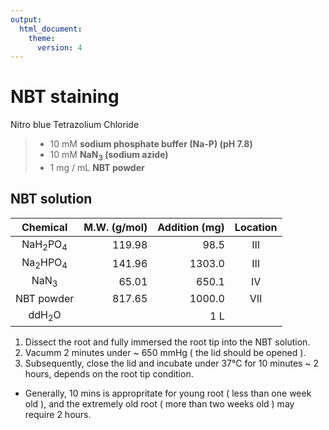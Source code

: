 ```yaml
---
output:
  html_document:
    theme: 
      version: 4
---
```


# NBT staining
Nitro blue Tetrazolium Chloride

> - 10 mM <b>sodium phosphate buffer (Na-P) (pH 7.8)</b>  
> - 10 mM <b>NaN<sub>3</sub> (sodium azide)</b>  
> - 1 mg / mL <b>NBT powder</b>

## NBT solution

| Chemical                      | M.W. (g/mol) | Addition (mg)   | Location |
| :----------:                  | ---:         | ---:            | :---:    |
| NaH<sub>2</sub>PO<sub>4</sub> | 119.98       | 98.5            | &#8546;  |
| Na<sub>2</sub>HPO<sub>4</sub> | 141.96       | 1303.0          | &#8546;  |
| NaN<sub>3</sub>               | 65.01        | 650.1           | &#8547;  |
| NBT powder                    | 817.65       | 1000.0          | &#8550;  |
| ddH<sub>2</sub>O              |              | 1 L             |          |


1. Dissect the root and fully immersed the root tip into the NBT solution.  
2. Vacumm 2 minutes under ~ 650 mmHg ( the lid should be opened ). 
3. Subsequently, close the lid and incubate under 37&deg;C for 10 minutes ~ 2 hours, depends on the root tip condition. 
- Generally, 10 mins is appropritate for young root ( less than one week old ), and the extremely old root ( more than two weeks old ) may require 2 hours.
